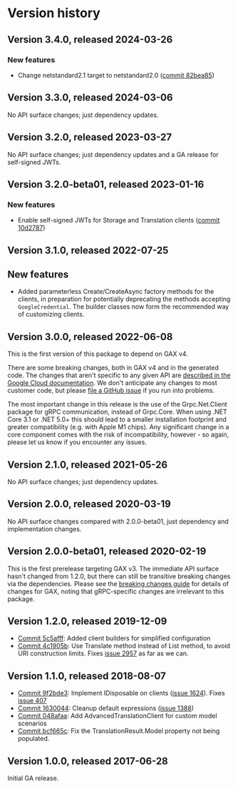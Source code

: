 # Version history

## Version 3.4.0, released 2024-03-26

### New features

- Change netstandard2.1 target to netstandard2.0 ([commit 82bea85](https://github.com/googleapis/google-cloud-dotnet/commit/82bea850661975b9750ac30753528cc9d2e05240))

## Version 3.3.0, released 2024-03-06

No API surface changes; just dependency updates.

## Version 3.2.0, released 2023-03-27

No API surface changes; just dependency updates and a GA release for self-signed JWTs.

## Version 3.2.0-beta01, released 2023-01-16

### New features

- Enable self-signed JWTs for Storage and Translation clients ([commit 10d2787](https://github.com/googleapis/google-cloud-dotnet/commit/10d2787c9963b49199ffdf8d4ed69169142272fb))

## Version 3.1.0, released 2022-07-25

## New features

- Added parameterless Create/CreateAsync factory methods for the
  clients, in preparation for potentially deprecating the methods
  accepting `GoogleCredential`. The builder classes now form
  the recommended way of customizing clients.

## Version 3.0.0, released 2022-06-08

This is the first version of this package to depend on GAX v4.

There are some breaking changes, both in GAX v4 and in the generated
code. The changes that aren't specific to any given API are [described in the Google Cloud
documentation](https://cloud.google.com/dotnet/docs/reference/help/breaking-gax4).
We don't anticipate any changes to most customer code, but please [file a
GitHub issue](https://github.com/googleapis/google-cloud-dotnet/issues/new/choose)
if you run into problems.

The most important change in this release is the use of the Grpc.Net.Client package
for gRPC communication, instead of Grpc.Core. When using .NET Core 3.1 or .NET 5.0+
this should lead to a smaller installation footprint and greater compatibility (e.g.
with Apple M1 chips). Any significant change in a core component comes with the risk
of incompatibility, however - so again, please let us know if you encounter any
issues.
## Version 2.1.0, released 2021-05-26

No API surface changes; just dependency updates.

## Version 2.0.0, released 2020-03-19

No API surface changes compared with 2.0.0-beta01, just dependency
and implementation changes.

## Version 2.0.0-beta01, released 2020-02-19

This is the first prerelease targeting GAX v3. The immediate API
surface hasn't changed from 1.2.0, but there can still be transitive
breaking changes via the dependencies. Please see the [breaking
changes guide](https://cloud.google.com/dotnet/docs/reference/help/breaking-gax2)
for details of changes for GAX, noting that gRPC-specific changes
are irrelevant to this package.

## Version 1.2.0, released 2019-12-09

- [Commit 5c5afff](https://github.com/googleapis/google-cloud-dotnet/commit/5c5afff): Added client builders for simplified configuration
- [Commit 4c1905b](https://github.com/googleapis/google-cloud-dotnet/commit/4c1905b): Use Translate method instead of List method, to avoid URI construction limits. Fixes [issue 2957](https://github.com/googleapis/google-cloud-dotnet/issues/2957) as far as we can.

## Version 1.1.0, released 2018-08-07

- [Commit 9f2bde3](https://github.com/googleapis/google-cloud-dotnet/commit/9f2bde3): Implement IDisposable on clients ([issue 1624](https://github.com/googleapis/google-cloud-dotnet/issues/1624)). Fixes [issue 407](https://github.com/googleapis/google-cloud-dotnet/issues/407)
- [Commit 1630044](https://github.com/googleapis/google-cloud-dotnet/commit/1630044): Cleanup default expressions ([issue 1388](https://github.com/googleapis/google-cloud-dotnet/issues/1388))
- [Commit 048afaa](https://github.com/googleapis/google-cloud-dotnet/commit/048afaa): Add AdvancedTranslationClient for custom model scenarios
- [Commit bcf665c](https://github.com/googleapis/google-cloud-dotnet/commit/bcf665c): Fix the TranslationResult.Model property not being populated.

## Version 1.0.0, released 2017-06-28

Initial GA release.
